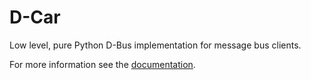 # D-Car

Low level, pure Python D-Bus implementation for message bus clients.

For more information see the [documentation](https://andreas19.github.io/dcar/overview.html).
